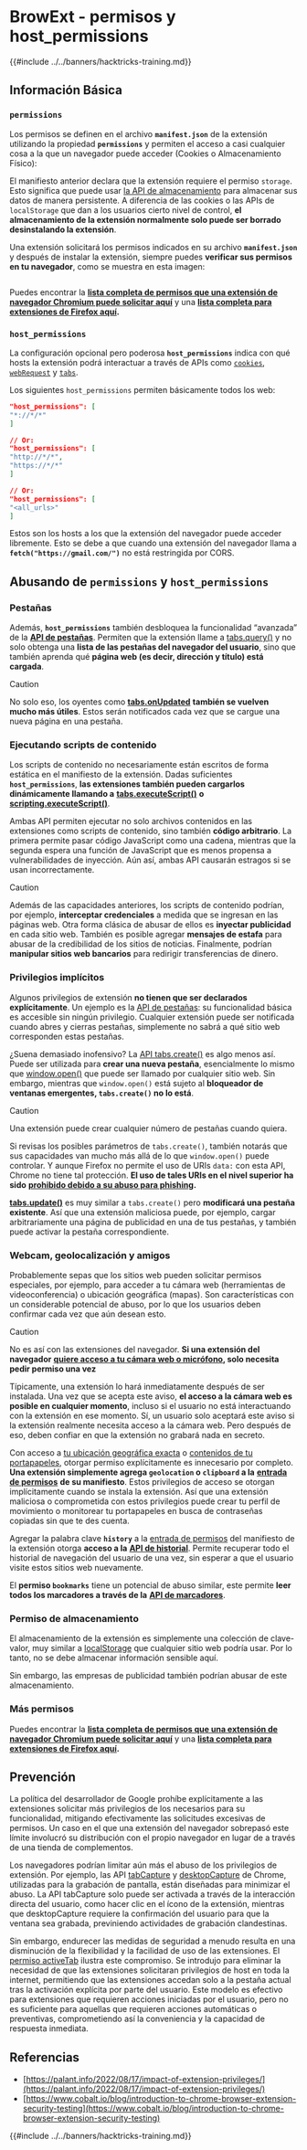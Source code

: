 # BrowExt - permisos y host_permissions

{{#include ../../banners/hacktricks-training.md}}

## Información Básica

### **`permissions`**

Los permisos se definen en el archivo **`manifest.json`** de la extensión utilizando la propiedad **`permissions`** y permiten el acceso a casi cualquier cosa a la que un navegador puede acceder (Cookies o Almacenamiento Físico):

El manifiesto anterior declara que la extensión requiere el permiso `storage`. Esto significa que puede usar [la API de almacenamiento](https://developer.mozilla.org/en-US/docs/Mozilla/Add-ons/WebExtensions/API/storage) para almacenar sus datos de manera persistente. A diferencia de las cookies o las APIs de `localStorage` que dan a los usuarios cierto nivel de control, **el almacenamiento de la extensión normalmente solo puede ser borrado desinstalando la extensión**.

Una extensión solicitará los permisos indicados en su archivo **`manifest.json`** y después de instalar la extensión, siempre puedes **verificar sus permisos en tu navegador**, como se muestra en esta imagen:

<figure><img src="../../images/image (18).png" alt=""><figcaption></figcaption></figure>

Puedes encontrar la [**lista completa de permisos que una extensión de navegador Chromium puede solicitar aquí**](https://developer.chrome.com/docs/extensions/develop/concepts/declare-permissions#permissions) y una [**lista completa para extensiones de Firefox aquí**](https://developer.mozilla.org/en-US/docs/Mozilla/Add-ons/WebExtensions/manifest.json/permissions#api_permissions)**.**

### `host_permissions`

La configuración opcional pero poderosa **`host_permissions`** indica con qué hosts la extensión podrá interactuar a través de APIs como [`cookies`](https://developer.mozilla.org/en-US/docs/Mozilla/Add-ons/WebExtensions/API/cookies), [`webRequest`](https://developer.mozilla.org/en-US/docs/Mozilla/Add-ons/WebExtensions/API/webRequest) y [`tabs`](https://developer.mozilla.org/en-US/docs/Mozilla/Add-ons/WebExtensions/API/tabs).

Los siguientes `host_permissions` permiten básicamente todos los web:
```json
"host_permissions": [
"*://*/*"
]

// Or:
"host_permissions": [
"http://*/*",
"https://*/*"
]

// Or:
"host_permissions": [
"<all_urls>"
]
```
Estos son los hosts a los que la extensión del navegador puede acceder libremente. Esto se debe a que cuando una extensión del navegador llama a **`fetch("https://gmail.com/")`** no está restringida por CORS.

## Abusando de `permissions` y `host_permissions`

### Pestañas

Además, **`host_permissions`** también desbloquea la funcionalidad “avanzada” de la [**API de pestañas**](https://developer.mozilla.org/en-US/docs/Mozilla/Add-ons/WebExtensions/API/tabs). Permiten que la extensión llame a [tabs.query()](https://developer.mozilla.org/en-US/docs/Mozilla/Add-ons/WebExtensions/API/tabs/query) y no solo obtenga una **lista de las pestañas del navegador del usuario**, sino que también aprenda qué **página web (es decir, dirección y título) está cargada**.

> [!CAUTION]
> No solo eso, los oyentes como [**tabs.onUpdated**](https://developer.mozilla.org/en-US/docs/Mozilla/Add-ons/WebExtensions/API/tabs/onUpdated) **también se vuelven mucho más útiles**. Estos serán notificados cada vez que se cargue una nueva página en una pestaña.

### Ejecutando scripts de contenido <a href="#running-content-scripts" id="running-content-scripts"></a>

Los scripts de contenido no necesariamente están escritos de forma estática en el manifiesto de la extensión. Dadas suficientes **`host_permissions`**, **las extensiones también pueden cargarlos dinámicamente llamando a** [**tabs.executeScript()**](https://developer.mozilla.org/en-US/docs/Mozilla/Add-ons/WebExtensions/API/tabs/executeScript) **o** [**scripting.executeScript()**](https://developer.mozilla.org/en-US/docs/Mozilla/Add-ons/WebExtensions/API/scripting/executeScript).

Ambas API permiten ejecutar no solo archivos contenidos en las extensiones como scripts de contenido, sino también **código arbitrario**. La primera permite pasar código JavaScript como una cadena, mientras que la segunda espera una función de JavaScript que es menos propensa a vulnerabilidades de inyección. Aún así, ambas API causarán estragos si se usan incorrectamente.

> [!CAUTION]
> Además de las capacidades anteriores, los scripts de contenido podrían, por ejemplo, **interceptar credenciales** a medida que se ingresan en las páginas web. Otra forma clásica de abusar de ellos es **inyectar publicidad** en cada sitio web. También es posible agregar **mensajes de estafa** para abusar de la credibilidad de los sitios de noticias. Finalmente, podrían **manipular sitios web bancarios** para redirigir transferencias de dinero.

### Privilegios implícitos <a href="#implicit-privileges" id="implicit-privileges"></a>

Algunos privilegios de extensión **no tienen que ser declarados explícitamente**. Un ejemplo es la [API de pestañas](https://developer.mozilla.org/en-US/docs/Mozilla/Add-ons/WebExtensions/API/tabs): su funcionalidad básica es accesible sin ningún privilegio. Cualquier extensión puede ser notificada cuando abres y cierras pestañas, simplemente no sabrá a qué sitio web corresponden estas pestañas.

¿Suena demasiado inofensivo? La [API tabs.create()](https://developer.mozilla.org/en-US/docs/Mozilla/Add-ons/WebExtensions/API/tabs/create) es algo menos así. Puede ser utilizada para **crear una nueva pestaña**, esencialmente lo mismo que [window.open()](https://developer.mozilla.org/en-US/docs/Web/API/Window/open) que puede ser llamado por cualquier sitio web. Sin embargo, mientras que `window.open()` está sujeto al **bloqueador de ventanas emergentes, `tabs.create()` no lo está**.

> [!CAUTION]
> Una extensión puede crear cualquier número de pestañas cuando quiera.

Si revisas los posibles parámetros de `tabs.create()`, también notarás que sus capacidades van mucho más allá de lo que `window.open()` puede controlar. Y aunque Firefox no permite el uso de URIs `data:` con esta API, Chrome no tiene tal protección. **El uso de tales URIs en el nivel superior ha sido** [**prohibido debido a su abuso para phishing**](https://bugzilla.mozilla.org/show_bug.cgi?id=1331351)**.**

[**tabs.update()**](https://developer.mozilla.org/en-US/docs/Mozilla/Add-ons/WebExtensions/API/tabs/update) es muy similar a `tabs.create()` pero **modificará una pestaña existente**. Así que una extensión maliciosa puede, por ejemplo, cargar arbitrariamente una página de publicidad en una de tus pestañas, y también puede activar la pestaña correspondiente.

### Webcam, geolocalización y amigos <a href="#webcam-geolocation-and-friends" id="webcam-geolocation-and-friends"></a>

Probablemente sepas que los sitios web pueden solicitar permisos especiales, por ejemplo, para acceder a tu cámara web (herramientas de videoconferencia) o ubicación geográfica (mapas). Son características con un considerable potencial de abuso, por lo que los usuarios deben confirmar cada vez que aún desean esto.

> [!CAUTION]
> No es así con las extensiones del navegador. **Si una extensión del navegador** [**quiere acceso a tu cámara web o micrófono**](https://developer.mozilla.org/en-US/docs/Web/API/MediaDevices/getUserMedia)**, solo necesita pedir permiso una vez**

Típicamente, una extensión lo hará inmediatamente después de ser instalada. Una vez que se acepta este aviso, **el acceso a la cámara web es posible en cualquier momento**, incluso si el usuario no está interactuando con la extensión en ese momento. Sí, un usuario solo aceptará este aviso si la extensión realmente necesita acceso a la cámara web. Pero después de eso, deben confiar en que la extensión no grabará nada en secreto.

Con acceso a [tu ubicación geográfica exacta](https://developer.mozilla.org/en-US/docs/Web/API/Geolocation) o [contenidos de tu portapapeles](https://developer.mozilla.org/en-US/docs/Web/API/Clipboard_API), otorgar permiso explícitamente es innecesario por completo. **Una extensión simplemente agrega `geolocation` o `clipboard` a la** [**entrada de permisos**](https://developer.mozilla.org/en-US/docs/Mozilla/Add-ons/WebExtensions/manifest.json/permissions) **de su manifiesto**. Estos privilegios de acceso se otorgan implícitamente cuando se instala la extensión. Así que una extensión maliciosa o comprometida con estos privilegios puede crear tu perfil de movimiento o monitorear tu portapapeles en busca de contraseñas copiadas sin que te des cuenta.

Agregar la palabra clave **`history`** a la [entrada de permisos](https://developer.mozilla.org/en-US/docs/Mozilla/Add-ons/WebExtensions/manifest.json/permissions) del manifiesto de la extensión otorga **acceso a la** [**API de historial**](https://developer.mozilla.org/en-US/docs/Mozilla/Add-ons/WebExtensions/API/history). Permite recuperar todo el historial de navegación del usuario de una vez, sin esperar a que el usuario visite estos sitios web nuevamente.

El **permiso `bookmarks`** tiene un potencial de abuso similar, este permite **leer todos los marcadores a través de la** [**API de marcadores**](https://developer.mozilla.org/en-US/docs/Mozilla/Add-ons/WebExtensions/API/bookmarks).

### Permiso de almacenamiento <a href="#the-storage-permission" id="the-storage-permission"></a>

El almacenamiento de la extensión es simplemente una colección de clave-valor, muy similar a [localStorage](https://developer.mozilla.org/en-US/docs/Web/API/Window/localStorage) que cualquier sitio web podría usar. Por lo tanto, no se debe almacenar información sensible aquí.

Sin embargo, las empresas de publicidad también podrían abusar de este almacenamiento.

### Más permisos

Puedes encontrar la [**lista completa de permisos que una extensión de navegador Chromium puede solicitar aquí**](https://developer.chrome.com/docs/extensions/develop/concepts/declare-permissions#permissions) y una [**lista completa para extensiones de Firefox aquí**](https://developer.mozilla.org/en-US/docs/Mozilla/Add-ons/WebExtensions/manifest.json/permissions#api_permissions)**.**

## Prevención <a href="#why-not-restrict-extension-privileges" id="why-not-restrict-extension-privileges"></a>

La política del desarrollador de Google prohíbe explícitamente a las extensiones solicitar más privilegios de los necesarios para su funcionalidad, mitigando efectivamente las solicitudes excesivas de permisos. Un caso en el que una extensión del navegador sobrepasó este límite involucró su distribución con el propio navegador en lugar de a través de una tienda de complementos.

Los navegadores podrían limitar aún más el abuso de los privilegios de extensión. Por ejemplo, las API [tabCapture](https://developer.chrome.com/docs/extensions/reference/tabCapture/) y [desktopCapture](https://developer.chrome.com/docs/extensions/reference/desktopCapture/) de Chrome, utilizadas para la grabación de pantalla, están diseñadas para minimizar el abuso. La API tabCapture solo puede ser activada a través de la interacción directa del usuario, como hacer clic en el ícono de la extensión, mientras que desktopCapture requiere la confirmación del usuario para que la ventana sea grabada, previniendo actividades de grabación clandestinas.

Sin embargo, endurecer las medidas de seguridad a menudo resulta en una disminución de la flexibilidad y la facilidad de uso de las extensiones. El [permiso activeTab](https://developer.mozilla.org/en-US/docs/Mozilla/Add-ons/WebExtensions/manifest.json/permissions#activetab_permission) ilustra este compromiso. Se introdujo para eliminar la necesidad de que las extensiones solicitaran privilegios de host en toda la internet, permitiendo que las extensiones accedan solo a la pestaña actual tras la activación explícita por parte del usuario. Este modelo es efectivo para extensiones que requieren acciones iniciadas por el usuario, pero no es suficiente para aquellas que requieren acciones automáticas o preventivas, comprometiendo así la conveniencia y la capacidad de respuesta inmediata.

## **Referencias**

- [https://palant.info/2022/08/17/impact-of-extension-privileges/](https://palant.info/2022/08/17/impact-of-extension-privileges/)
- [https://www.cobalt.io/blog/introduction-to-chrome-browser-extension-security-testing](https://www.cobalt.io/blog/introduction-to-chrome-browser-extension-security-testing)

{{#include ../../banners/hacktricks-training.md}}

